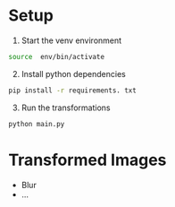 # Setup

1. Start the venv environment

```sh
source  env/bin/activate
```

2. Install python dependencies

```sh
pip install -r requirements. txt
```

3. Run the transformations

```sh
python main.py
```


# Transformed Images

* Blur
* ...


